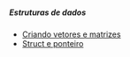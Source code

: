 ##### Estruturas de dados

* [Criando vetores e matrizes](https://github.com/lucascost/criando-vetores-e-matrizes)
* [Struct e ponteiro](https://github.com/lucascost/struct-com-ponteiro)

